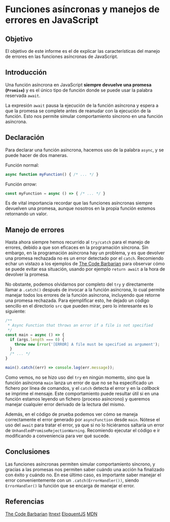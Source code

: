 # Funciones asíncronas y manejos de errores en JavaScript

## Objetivo

El objetivo de este informe es el de explicar las características del manejo de errores en las funciones asíncronas de JavaScript.

## Introducción

Una función asíncrona en JavaScript <b>siempre devuelve una promesa (`Promise`)</b> y es el único tipo de función donde se puede usar la palabra reservada `await`. 

La expresión `await` pausa la ejecución de la función asíncrona y espera a que la promesa se complete antes de reanudar con la ejecución de la función. Esto nos permite simular comportamiento síncrono en una función asíncrona.

## Declaración

Para declarar una función asíncrona, hacemos uso de la palabra `async`, y se puede hacer de dos maneras.

Función normal:
``` js
async function myFunction() { /* ... */ }
```
Función <i>arrow</i>:
``` js
const myFunction = async () => { /* ... */ }
```
Es de vital importancia recordar que las funciones asíncronas siempre devuelven una promesa, aunque nosotros en la propia función estemos retornando un valor. 

## Manejo de errores
Hasta ahora siempre hemos recurrido al `try/catch` para el manejo de errores, debido a que son eficaces en la programación síncrona. Sin embargo, en la programación asíncrona hay un problema, y es que devolver una promesa rechazada no es un error detectado por el `catch`. Recomiendo echar un vistazo a los ejemplos de [The Code Barbarian](http://thecodebarbarian.com/async-functions-in-javascript.html#error-handling) para observar cómo se puede evitar esa situación, usando por ejemplo `return await` a la hora de devolver la promesa.

No obstante, podemos olvidarnos por completo del `try` y directamente llamar a `.catch()` después de invocar a la función asíncrona, lo cual permite manejar todos los errores de la función asíncrona, incluyendo que retorne una promesa rechazada. Para ejemplificar esto, he dejado un código sencillo en el directorio `src` que pueden mirar, pero lo interesante es lo siguiente:
``` js
/**
 * Async Function that throws an error if a file is not specified
 */
const main = async () => {
  if (args.length === 0) {
    throw new Error('[ERROR] A file must be specified as argument');
  }
  /* ... */
}

main().catch((err) => console.log(err.message));
```

Como vemos, no se hizo uso del `try` en ningún momento, sino que la función asíncrona `main` lanza un error de que no se ha especificado un fichero por línea de comandos, y el `catch` detecta el error y en la <i>callback</i> se imprime el mensaje. Este comportamiento puede resultar útil si en una función estamos leyendo un fichero (proceso asíncrono) y queremos manejar cualquier error derivado de la lectura del mismo.

Además, en el código de prueba podemos ver cómo se maneja correctamente el error generado por `asyncFunction` desde `main`. Nótese el uso del `await` para tratar el error, ya que si no lo hiciéramos saltaría un error de `UnhandledPromiseRejectionWarning`. Recomiendo ejecutar el código e ir modificando a conveniencia para ver qué sucede. 

## Conclusiones

Las funciones asíncronas permiten simular comportamiento síncrono, y gracias a las promesas nos permiten saber cuándo una acción ha finalizado con éxito y cuándo no. En ese último caso, es importante saber manejar el error convenientemente con un `.catch(ErrorHandler())`, siendo `ErrorHandler()` la función que se encarga de manejar el error.

## Referencias

[The Code Barbarian](http://thecodebarbarian.com/async-functions-in-javascript.html#error-handling)
[Itnext](https://itnext.io/error-handling-with-async-await-in-js-26c3f20bc06a)
[EloquentJS](https://eloquentjavascript.net/11_async.html)
[MDN](https://developer.mozilla.org/es/docs/Web/JavaScript/Reference/Statements/async_function)
